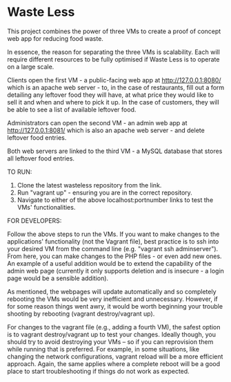 # Waste Less

This project combines the power of three VMs to create a proof of concept web app for reducing food waste.

In essence, the reason for separating the three VMs is scalability. Each will require different resources to be fully optimised if Waste Less is to operate on a large scale.

Clients open the first VM - a public-facing web app at http://127.0.0.1:8080/ which is an apache web server - to, in the case of restaurants, fill out a form detailing any leftover food they will have, at what price they would like to sell it and when and where to pick it up. In the case of customers, they will be able to see a list of available leftover food.

Administrators can open the second VM - an admin web app at http://127.0.0.1:8081/ which is also an apache web server - and delete leftover food entries.

Both web servers are linked to the third VM - a MySQL database that stores all leftover food entries.

TO RUN:
1. Clone the latest wasteless repository from the link.
2. Run "vagrant up" - ensuring you are in the correct repository.
3. Navigate to either of the above localhost:portnumber links to test the VMs' functionalities.

FOR DEVELOPERS:

Follow the above steps to run the VMs. If you want to make changes to the applications' functionality (not the Vagrant file), best practice is to ssh into your desired VM from the command line (e.g. "vagrant ssh adminserver"). From here, you can make changes to the PHP files - or even add new ones. An example of a useful addition would be to extend the capability of the admin web page (currently it only supports deletion and is insecure - a login page would be a sensible addition).

As mentioned, the webpages will update automatically and so completely rebooting the VMs would be very inefficient and unnecessary. However, if for some reason things went awry, it would be worth beginning your trouble shooting by rebooting (vagrant destroy/vagrant up).

For changes to the vagrant file (e.g., adding a fourth VM), the safest option is to vagrant destroy/vagrant up to test your changes. Ideally though, you should try to avoid destroying your VMs – so if you can reprovision them while running that is preferred. For example, in some situations, like changing the network configurations, vagrant reload will be a more efficient approach. Again, the same applies where a complete reboot will be a good place to start troubleshooting if things do not work as expected.